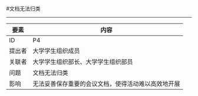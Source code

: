 #文档无法归类

---
| 要素 | 内容 |
| --- | --- |
| ID | P4|
| 提出者 | 大学学生组织成员 |
| 关联者 | 大学学生组织部长、大学学生组织部员 |
| 问题 |文档无法归类|
| 影响 | 无法妥善保存重要的会议文档，使得活动难以高效地开展 |